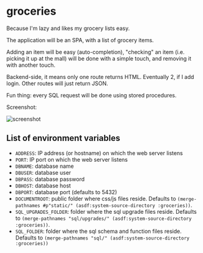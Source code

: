 # groceries

Because I'm lazy and likes my grocery lists easy.

The application will be an SPA, with a list of grocery items.

Adding an item will be easy (auto-completion), "checking" an item
(i.e. picking it up at the mall) will be done with a simple touch, and
removing it with another touch.

Backend-side, it means only one route returns HTML. Eventually 2, if I
add login. Other routes will just return JSON.

Fun thing: every SQL request will be done using stored procedures.

Screenshot:

![screenshot](http://i.imgur.com/W4ZrKNL.png)

## List of environment variables

- `ADDRESS`: IP address (or hostname) on which the web server listens
- `PORT`: IP port on which the web server listens
- `DBNAME`: database name
- `DBUSER`: database user
- `DBPASS`: database password
- `DBHOST`: database host
- `DBPORT`: database port (defaults to 5432)
- `DOCUMENTROOT`: public folder where css/js files reside. Defaults to
  `(merge-pathnames #p"static/" (asdf:system-source-directory :groceries))`.
- `SQL_UPGRADES_FOLDER`: folder where the sql upgrade files
  reside. Defaults to `(merge-pathnames "sql/upgrades/"
  (asdf:system-source-directory :groceries))`.
- `SQL_FOLDER`: folder where the sql schema and function files
  reside. Defaults to `(merge-pathnames "sql/"
  (asdf:system-source-directory :groceries))`
